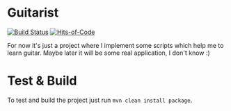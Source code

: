 # Guitarist
[![Build Status](https://travis-ci.org/aistomin/guitarist.svg?branch=master)](https://travis-ci.org/aistomin/guitarist)
[![Hits-of-Code](https://hitsofcode.com/github/aistomin/guitarist)](https://hitsofcode.com/github/aistomin/guitarist/view)

For now it's just a project where I implement some scripts which help me to
learn guitar. Maybe later it will be some real application, I don't know :)

# Test & Build
To test and build the project just run ```mvn clean install package```.
